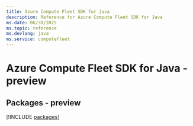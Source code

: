 ```yaml
---
title: Azure Compute Fleet SDK for Java
description: Reference for Azure Compute Fleet SDK for Java
ms.date: 06/30/2025
ms.topic: reference
ms.devlang: java
ms.service: computefleet
---
```

# Azure Compute Fleet SDK for Java - preview
## Packages - preview
[!INCLUDE [packages](compute-fleet-index.md)]